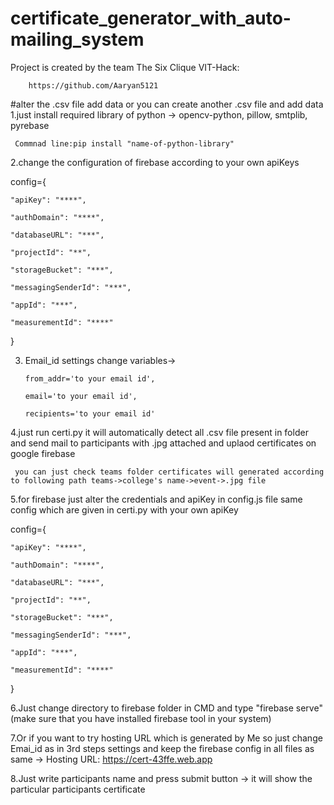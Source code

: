 # certificate_generator_with_auto-mailing_system

   Project is created by the team The Six Clique VIT-Hack:
   
        https://github.com/Aaryan5121
        
   

#alter the .csv file add data or you can create another .csv file and add data  
1.just install required library of python -> opencv-python, pillow, smtplib, pyrebase

     Commnad line:pip install "name-of-python-library"

2.change the configuration of firebase according to your own apiKeys

config={

    "apiKey": "****",
    
    "authDomain": "****",
    
    "databaseURL": "***",
    
    "projectId": "**",
    
    "storageBucket": "***",
    
    "messagingSenderId": "***",
    
    "appId": "***",
    
    "measurementId": "****"
}

3. Email_id settings change variables-> 

       from_addr='to your email id',

       email='to your email id',

       recipients='to your email id'


    
4.just run certi.py it will automatically detect all .csv file present in folder and send mail to participants with .jpg attached and uplaod certificates on google firebase

     you can just check teams folder certificates will generated according to following path teams->college's name->event->.jpg file

5.for firebase just alter the credentials and apiKey in config.js file same config which are given in certi.py with your own apiKey

config={

    "apiKey": "****",
    
    "authDomain": "****",
    
    "databaseURL": "***",
    
    "projectId": "**",
    
    "storageBucket": "***",
    
    "messagingSenderId": "***",
    
    "appId": "***",
    
    "measurementId": "****"
}

6.Just change directory to firebase folder in CMD and  type "firebase serve" (make sure that you have installed firebase tool in your system)

7.Or if you want to try hosting URL which is generated by Me so just change Emai_id as in 3rd steps settings and keep the firebase config in  all files as same -> Hosting URL:  https://cert-43ffe.web.app

8.Just write participants name and press submit button -> it will show the particular participants certificate
